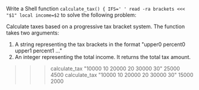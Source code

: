 Write a Shell function `calculate_tax() {
IFS=' ' read -ra brackets <<< "$1"
local income=$2` to solve the following problem:

Calculate taxes based on a progressive tax bracket system.
The function takes two arguments:
1. A string representing the tax brackets in the format "upper0 percent0 upper1 percent1 ..."
2. An integer representing the total income.
It returns the total tax amount.
>>> calculate_tax "10000 10 20000 20 30000 30" 25000
4500
>>> calculate_tax "10000 10 20000 20 30000 30" 15000
2000
